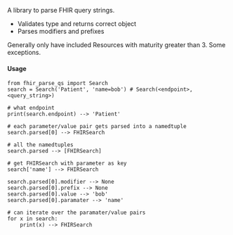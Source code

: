 A library to parse FHIR query strings.

- Validates type and returns correct object
- Parses modifiers and prefixes

Generally only have included Resources with maturity greater than 3. Some exceptions.

#### Usage

    from fhir_parse_qs import Search
    search = Search('Patient', 'name=bob') # Search(<endpoint>, <query_string>)

    # what endpoint
    print(search.endpoint) --> 'Patient'

    # each parameter/value pair gets parsed into a namedtuple
    search.parsed[0] --> FHIRSearch

    # all the namedtuples
    search.parsed --> [FHIRSearch]

    # get FHIRSearch with parameter as key
    search['name'] --> FHIRSearch

    search.parsed[0].modifier --> None
    search.parsed[0].prefix --> None
    search.parsed[0].value --> 'bob'
    search.parsed[0].paramater --> 'name'

    # can iterate over the paramater/value pairs
    for x in search:
        print(x) --> FHIRSearch
